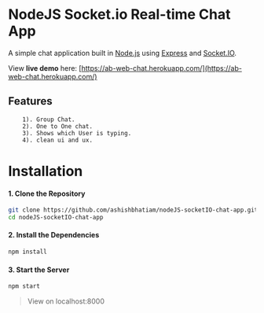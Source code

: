 NodeJS Socket.io Real-time Chat App
===

A simple chat application built in [Node.js](https://nodejs.org) using [Express](http://expressjs.com/) and [Socket.IO](https://socket.io/).

View **live demo** here: [https://ab-web-chat.herokuapp.com/](https://ab-web-chat.herokuapp.com/)

## Features

```
    1). Group Chat. 
    2). One to One chat.
    3). Shows which User is typing.
    4). clean ui and ux.
 ```

Installation
===

#### 1. Clone the Repository

```sh
git clone https://github.com/ashishbhatiam/nodeJS-socketIO-chat-app.git
cd nodeJS-socketIO-chat-app
```

#### 2. Install the Dependencies

```sh
npm install
```

#### 3. Start the Server

```sh
npm start
```

> View on localhost:8000


